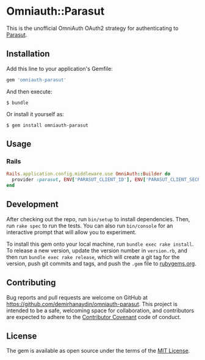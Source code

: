 # Omniauth::Parasut

This is the unofficial OmniAuth OAuth2 strategy for authenticating to [Parasut](https://apidocs.parasut.com/#section/Authentication).

## Installation

Add this line to your application's Gemfile:

```ruby
gem 'omniauth-parasut'
```

And then execute:

    $ bundle

Or install it yourself as:

    $ gem install omniauth-parasut

## Usage

### Rails

```ruby
Rails.application.config.middleware.use OmniAuth::Builder do
  provider :parasut, ENV['PARASUT_CLIENT_ID'], ENV['PARASUT_CLIENT_SECRET']
end
```

## Development

After checking out the repo, run `bin/setup` to install dependencies. Then, run `rake spec` to run the tests. You can also run `bin/console` for an interactive prompt that will allow you to experiment.

To install this gem onto your local machine, run `bundle exec rake install`. To release a new version, update the version number in `version.rb`, and then run `bundle exec rake release`, which will create a git tag for the version, push git commits and tags, and push the `.gem` file to [rubygems.org](https://rubygems.org).

## Contributing

Bug reports and pull requests are welcome on GitHub at https://github.com/demirhanaydin/omniauth-parasut. This project is intended to be a safe, welcoming space for collaboration, and contributors are expected to adhere to the [Contributor Covenant](http://contributor-covenant.org) code of conduct.


## License

The gem is available as open source under the terms of the [MIT License](http://opensource.org/licenses/MIT).

